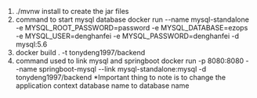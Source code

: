  
1. ./mvnw install to create the jar files 
2.  command to start mysql database 
docker run --name mysql-standalone -e MYSQL_ROOT_PASSWORD=password -e MYSQL_DATABASE=ezops -e MYSQL_USER=denghanfei -e MYSQL_PASSWORD=denghanfei -d mysql:5.6
3. docker build . -t tonydeng1997/backend
3. command used to link mysql and springboot 
 docker run -p 8080:8080 --name springboot-mysql --link mysql-standalone:mysql -d tonydeng1997/backend
*Important thing to note is to change the application context database name to database name